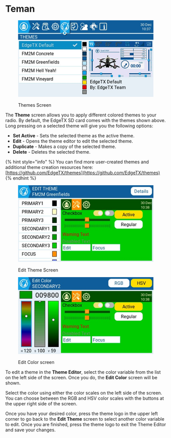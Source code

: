 # Teman

<figure><img src="../../../.gitbook/assets/themes.jpg" alt=""><figcaption><p>Themes Screen</p></figcaption></figure>

The **Theme** screen allows you to apply different colored themes to your radio. By default, the EdgeTX SD card comes with the themes shown above. Long pressing on a selected theme will give you the following options:

* **Set Active** - Sets the selected theme as the active theme.
* **Edit** - Opens the theme editor to edit the selected theme.
* **Duplicate** - Makes a copy of the selected theme.
* **Delete** - Deletes the selected theme.

{% hint style="info" %}
You can find more user-created themes and additional theme creation resources here: [https://github.com/EdgeTX/themes](https://github.com/EdgeTX/themes)
{% endhint %}

<div>

<figure><img src="../../../.gitbook/assets/themes2.jpg" alt=""><figcaption><p>Edit Theme Screen</p></figcaption></figure>

 

<figure><img src="../../../.gitbook/assets/themes3.jpg" alt=""><figcaption><p>Edit Color screen</p></figcaption></figure>

</div>

To edit a theme in the **Theme Editor**, select the color variable from the list on the left side of the screen. Once you do, the **Edit Color** screen will be shown.

Select the color using either the color scales on the left side of the screen. You can choose between the RGB and HSV color scales with the buttons at the upper right side of the screen.

Once you have your desired color, press the theme logo in the upper left corner to go back to the **Edit Theme** screen to select another color variable to edit. Once you are finished, press the theme logo to exit the Theme Editor and save your changes.
